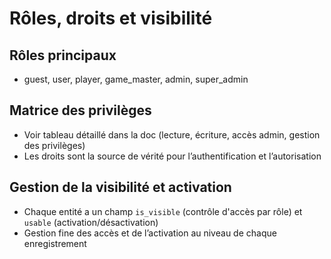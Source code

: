 # Rôles, droits et visibilité

## Rôles principaux
- guest, user, player, game_master, admin, super_admin

## Matrice des privilèges
- Voir tableau détaillé dans la doc (lecture, écriture, accès admin, gestion des privilèges)
- Les droits sont la source de vérité pour l’authentification et l’autorisation

## Gestion de la visibilité et activation
- Chaque entité a un champ `is_visible` (contrôle d'accès par rôle) et `usable` (activation/désactivation)
- Gestion fine des accès et de l’activation au niveau de chaque enregistrement 